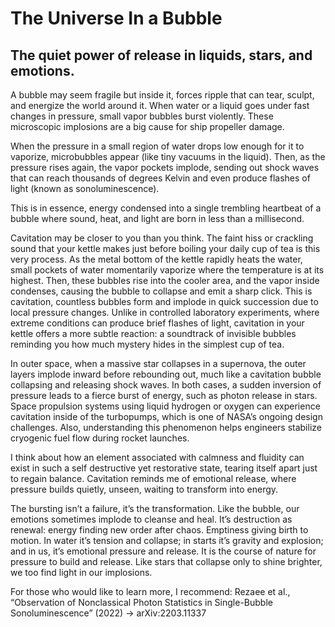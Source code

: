 # The Universe In a Bubble

## The quiet power of release in liquids, stars, and emotions.

  A bubble may seem fragile but inside it, forces ripple that can tear, sculpt, and energize the world around it. When water or a liquid goes under fast changes in pressure, small vapor bubbles burst violently. These microscopic implosions are a big cause for ship propeller damage. 

  When the pressure in a small region of water drops low enough for it to vaporize, microbubbles appear (like tiny vacuums in the liquid). Then, as the pressure rises again, the vapor pockets implode, sending out shock waves that can reach thousands of degrees Kelvin and even produce flashes of light (known as sonoluminescence).  

  This is in essence, energy condensed into a single trembling heartbeat of a bubble where sound, heat, and light are born in less than a millisecond. 

  Cavitation may be closer to you than you think. The faint hiss or crackling sound that your kettle makes just before boiling your daily cup of tea is this very process. As the metal bottom of the kettle rapidly heats the water, small pockets of water momentarily vaporize where the temperature is at its highest. Then, these bubbles rise into the cooler area, and the vapor inside condenses, causing the bubble to collapse and emit a sharp click. This is cavitation, countless bubbles form and implode in quick succession due to local pressure changes. Unlike in controlled laboratory experiments, where extreme conditions can produce brief flashes of light, cavitation in your kettle offers a more subtle reaction: a soundtrack of invisible bubbles reminding you how much mystery hides in the simplest cup of tea. 
  
In outer space, when a massive star collapses in a supernova, the outer layers implode inward before rebounding out, much like a cavitation bubble collapsing and releasing shock waves. In both cases, a sudden inversion of pressure leads to a fierce burst of energy, such as photon release in stars.
Space propulsion systems using liquid hydrogen or oxygen can experience cavitation inside of the turbopumps, which is one of NASA’s ongoing design challenges. Also, understanding this phenomenon helps engineers stabilize cryogenic fuel flow during rocket launches.

  I think about how an element associated with calmness and fluidity can exist in such a self destructive yet restorative state, tearing itself apart just to regain balance. Cavitation reminds me of emotional release, where pressure builds quietly, unseen, waiting to transform into energy.

  The bursting isn’t a failure, it’s the transformation. Like the bubble, our emotions sometimes implode to cleanse and heal. It’s destruction as renewal: energy finding new order after chaos. Emptiness giving birth to motion. In water it’s tension and collapse; in starts it’s gravity and explosion; and in us, it’s emotional pressure and release. It is the course of nature for pressure to build and release. Like stars that collapse only to shine brighter, we too find light in our implosions.

For those who would like to learn more, I recommend: Rezaee et al., “Observation of Nonclassical Photon Statistics in Single-Bubble Sonoluminescence” (2022) → arXiv:2203.11337
